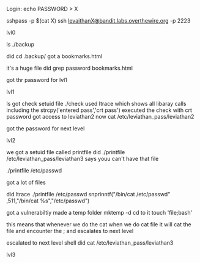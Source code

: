 Login:
echo PASSWORD > X

sshpass -p $(cat X) ssh levaithanX@bandit.labs.overthewire.org -p 2223

lvl0

ls
./backup

did cd .backup/
got a bookmarks.html

it's a huge file
did 
grep password bookmarks.html

got thr password for lvl1

lvl1

ls got check setuid file
./check
used ltrace which shows all libaray calls
including the strcpy('entered pass','crt pass')
executed the check with crt password 
got access to leviathan2
now cat /etc/leviathan_pass/leviathan2

got the password for next level

lvl2

we got a setuid file called printfile
did 
./printfile /etc/leviathan_pass/leviathan3
says youu can't have that file 

./printfile /etc/passwd

got a lot of files

did 
ltrace ./printfile /etc/passwd
snprinntf("/bin/cat /etc/passwd" ,511,"/bin/cat %s","/etc/passwd")

got a vulnerabiltiy
made a temp folder
mktemp -d
cd to it 
touch 'file;bash'

this means that whenever we do the cat 
when we do cat file it will cat the file and encounter the ; and escalates to next level

escalated to next level shell
did cat /etc/leviathan_pass/leviathan3

lvl3
